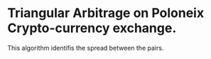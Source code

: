 # Triangular Arbitrage on Poloneix Crypto-currency exchange.

This algorithm identifis the spread between the pairs.
